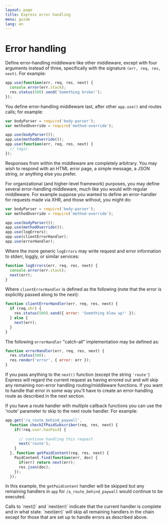 ```yaml
---
layout: page
title: Express error handling
menu: guide
lang: en
---
```


# Error handling

Define error-handling middleware like other middleware,
except with four arguments instead of three, specifically with the signature
`(err, req, res, next)`. For example:

~~~js
app.use(function(err, req, res, next) {
  console.error(err.stack);
  res.status(500).send('Something broke!');
});
~~~

You define error-handling middleware last, after other `app.use()` and routes calls; for example:

~~~js
var bodyParser = require('body-parser');
var methodOverride = require('method-override');

app.use(bodyParser());
app.use(methodOverride());
app.use(function(err, req, res, next) {
  // logic
});
~~~

Responses from within the middleware are completely arbitrary. You may
wish to respond with an HTML error page, a simple message, a JSON string,
or anything else you prefer.

For organizational (and higher-level framework) purposes, you may define
several error-handling middleware, much like you would with
regular middleware. For example suppose you wanted to define an error-handler
for requests made via XHR, and those without, you might do:

~~~js
var bodyParser = require('body-parser');
var methodOverride = require('method-override');

app.use(bodyParser());
app.use(methodOverride());
app.use(logErrors);
app.use(clientErrorHandler);
app.use(errorHandler);
~~~

Where the more generic `logErrors` may write request and
error information to stderr, loggly, or similar services:

~~~js
function logErrors(err, req, res, next) {
  console.error(err.stack);
  next(err);
}
~~~

Where `clientErrorHandler` is defined as the following (note
that the error is explicitly passed along to the next):

~~~js
function clientErrorHandler(err, req, res, next) {
  if (req.xhr) {
    res.status(500).send({ error: 'Something blew up!' });
  } else {
    next(err);
  }
}
~~~

The following `errorHandler` "catch-all" implementation may be defined as:

~~~js
function errorHandler(err, req, res, next) {
  res.status(500);
  res.render('error', { error: err });
}
~~~

If you pass anything to the `next()` function (except the string `'route'`) Express will regard the current request as having errored out and will skip any remaining non-error handling routing/middleware functions.  If you want to handle that error in some way you'll have to create an error-handling route as described in the next section.

If you have a route handler with multiple callback functions you can use the 'route' parameter to skip to the next route handler.  For example:

~~~js
app.get('/a_route_behind_paywall', 
  function checkIfPaidSubscriber(req, res, next) {
    if(!req.user.hasPaid) { 
    
      // continue handling this request 
      next('route');
    }
  }, function getPaidContent(req, res, next) {
    PaidContent.find(function(err, doc) {
      if(err) return next(err);
      res.json(doc);
    });
  });
~~~ 

In this example, the `getPaidContent` handler will be skipped but any remaining handlers in `app` for `/a_route_behind_paywall` would continue to be executed.

<div class="doc-box doc-info" markdown="1">
Calls to `next()` and `next(err)` indicate that the current handler is complete and in what state.  `next(err)` will skip all remaining handlers in the chain except for those that are set up to handle errors as described above.
</div>
